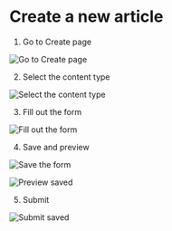 # Create a new article

1. Go to Create page

![Go to Create page]()

2. Select the content type

![Select the content type]()

3. Fill out the form

![Fill out the form]()

4. Save and preview

![Save the form]()

![Preview saved]()

5. Submit

![Submit saved]()
